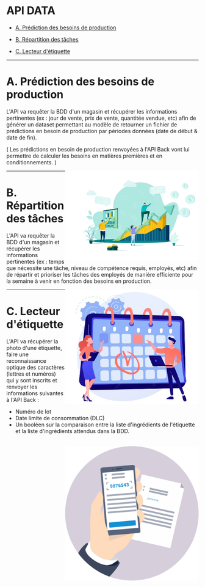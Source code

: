 # API DATA

</div>

- [A. Prédiction des besoins de production](#production)

- [B. Répartition des tâches](#repartition)

- [C. Lecteur d'étiquette](#lecteur)

***

# A. Prédiction des besoins de production <a id="production"></a>

L'API va requêter la BDD d'un magasin et récupérer les informations pertinentes (ex : jour de vente, prix de vente, quantitée vendue, etc) afin de générer un dataset permettant au modèle de retourner un fichier de prédictions en besoin de production par périodes données (date de début & date de fin).

( Les prédictions en besoin de production renvoyées à l'API Back vont lui permettre de calculer les besoins en matières premières et en conditionnements. )
<br clear="right"/>

<img align="right" src="/img/production.jpg" width=350>

***

# B. Répartition des tâches <a id="repartition"></a>

L'API va requêter la BDD d'un magasin et récupérer les informations pertinentes (ex : temps que nécessite une tâche, niveau de compétence requis, employés, etc) afin de répartir et prioriser les tâches des employés de manière efficiente pour la semaine à venir en fonction des besoins en production.
<br clear="right"/>


<img align="right" src="/img/repartition.jpg" width=350>

***

# C. Lecteur d'étiquette <a id="lecteur"></a>

L'API va récupérer la photo d'une étiquette, faire une reconnaissance optique des caractères (lettres et numéros) qui y sont inscrits et renvoyer les informations suivantes à l'API Back :

- Numéro de lot
- Date limite de consommation (DLC)
- Un booléen sur la comparaison entre la liste d'ingrédients de l'étiquette et la liste d'ingrédients attendus dans la BDD.

<br clear="right"/>

<img align="right" src="/img/lecteur.png" width=350>
